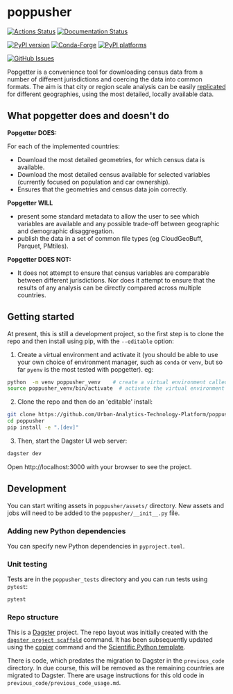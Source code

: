 # poppusher

[![Actions Status][actions-badge]][actions-link]
[![Documentation Status][rtd-badge]][rtd-link]

[![PyPI version][pypi-version]][pypi-link]
[![Conda-Forge][conda-badge]][conda-link]
[![PyPI platforms][pypi-platforms]][pypi-link]

[![GitHub Issues][github-issues-badge]][github-issues-link]

<!-- SPHINX-START -->

<!-- prettier-ignore-start -->
[actions-badge]:            https://github.com/Urban-Analytics-Technology-Platform/poppusher/workflows/CI/badge.svg
[actions-link]:             https://github.com/Urban-Analytics-Technology-Platform/poppusher/actions
[conda-badge]:              https://img.shields.io/conda/vn/conda-forge/poppusher
[conda-link]:               https://github.com/conda-forge/poppusher-feedstock
[github-discussions-badge]: https://img.shields.io/static/v1?label=Discussions&message=Ask&color=blue&logo=github
[github-discussions-link]:  https://github.com/Urban-Analytics-Technology-Platform/poppusher/discussions
[github-issues-badge]: https://img.shields.io/static/v1?label=GitHub&message=Issues&color=blue&logo=github
[github-issues-link]:  https://github.com/Urban-Analytics-Technology-Platform/poppusher/issues
[pypi-link]:                https://pypi.org/project/poppusher/
[pypi-platforms]:           https://img.shields.io/pypi/pyversions/poppusher
[pypi-version]:             https://img.shields.io/pypi/v/poppusher
[rtd-badge]:                https://readthedocs.org/projects/poppusher/badge/?version=latest
[rtd-link]:                 https://poppusher.readthedocs.io/en/latest/?badge=latest

<!-- prettier-ignore-end -->

Popgetter is a convenience tool for downloading census data from a number of
different jurisdictions and coercing the data into common formats. The aim is
that city or region scale analysis can be easily
[replicated](https://the-turing-way.netlify.app/reproducible-research/overview/overview-definitions.html#table-of-definitions-for-reproducibility)
for different geographies, using the most detailed, locally available data.

## What popgetter does and doesn't do

**Popgetter DOES:**

For each of the implemented countries:

- Download the most detailed geometries, for which census data is available.
- Download the most detailed census available for selected variables (currently
  focused on population and car ownership).
- Ensures that the geometries and census data join correctly.

**Popgetter WILL**

- present some standard metadata to allow the user to see which variables are
  available and any possible trade-off between geographic and demographic
  disaggregation.
- publish the data in a set of common file types (eg CloudGeoBuff, Parquet,
  PMtiles).

**Popgetter DOES NOT:**

- It does not attempt to ensure that census variables are comparable between
  different jurisdictions. Nor does it attempt to ensure that the results of any
  analysis can be directly compared across multiple countries.

## Getting started

At present, this is still a development project, so the first step is to clone
the repo and then install using pip, with the `--editable` option:

1. Create a virtual environment and activate it (you should be able to use your
   own choice of environment manager, such as `conda` or `venv`, but so far
   `pyenv` is the most tested with popgetter). eg:

```bash
python  -m venv poppusher_venv    # create a virtual environment called `poppusher_venv`
source poppusher_venv/bin/activate  # activate the virtual environment
```

2. Clone the repo and then do an 'editable' install:

```bash
git clone https://github.com/Urban-Analytics-Technology-Platform/poppusher.git
cd poppusher
pip install -e ".[dev]"
```

3. Then, start the Dagster UI web server:

```bash
dagster dev
```

Open http://localhost:3000 with your browser to see the project.

## Development

You can start writing assets in `poppusher/assets/` directory. New assets and
jobs will need to be added to the `poppusher/__init__.py` file.

### Adding new Python dependencies

You can specify new Python dependencies in `pyproject.toml`.

### Unit testing

Tests are in the `poppusher_tests` directory and you can run tests using
`pytest`:

```bash
pytest
```

### Repo structure

This is a [Dagster](https://dagster.io/) project. The repo layout was initially
created with the
[`dagster project scaffold`](https://docs.dagster.io/getting-started/create-new-project)
command. It has been subsequently updated using the
[copier](https://copier.readthedocs.io/en/stable/) command and the
[Scientific Python template](https://github.com/scientific-python/cookie).

There is code, which predates the migration to Dagster in the `previous_code`
directory. In due course, this will be removed as the remaining countries are
migrated to Dagster. There are usage instructions for this old code in
`previous_code/previous_code_usage.md`.
